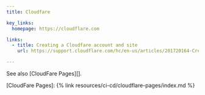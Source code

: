 ```yaml
---
title: Cloudfare

key_links:
  homepage: https://cloudflare.com

links:
  - title: Creating a Cloudfare account and site 
    url: https://support.cloudflare.com/hc/en-us/articles/201720164-Creating-a-Cloudflare-account-and-adding-a-website

---
```


See also [CloudFare Pages][].

[CloudFare Pages]: {% link resources/ci-cd/cloudflare-pages/index.md %}
